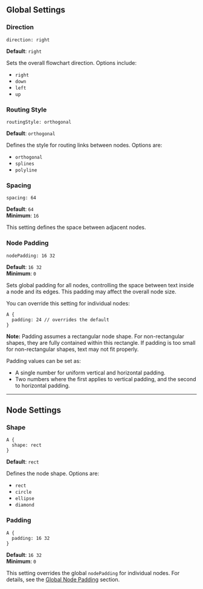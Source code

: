 ## Global Settings

### Direction

```
direction: right
```

**Default**: `right`

Sets the overall flowchart direction. Options include:

- `right`
- `down`
- `left`
- `up`

### Routing Style

```
routingStyle: orthogonal
```

**Default**: `orthogonal`

Defines the style for routing links between nodes. Options are:

- `orthogonal`
- `splines`
- `polyline`

### Spacing

```
spacing: 64
```

**Default**: `64`  
**Minimum**: `16`

This setting defines the space between adjacent nodes.

### Node Padding

```
nodePadding: 16 32
```

**Default**: `16 32`  
**Minimum**: `0`

Sets global padding for all nodes, controlling the space between text inside a node and its edges. This padding may affect the overall node size.

You can override this setting for individual nodes:

```
A {
  padding: 24 // overrides the default
}
```

**Note:** Padding assumes a rectangular node shape. For non-rectangular shapes, they are fully contained within this rectangle. If padding is too small for non-rectangular shapes, text may not fit properly.

Padding values can be set as:

- A single number for uniform vertical and horizontal padding.
- Two numbers where the first applies to vertical padding, and the second to horizontal padding.

---

## Node Settings

### Shape

```
A {
  shape: rect
}
```

**Default**: `rect`

Defines the node shape. Options are:

- `rect`
- `circle`
- `ellipse`
- `diamond`

### Padding

```
A {
  padding: 16 32
}
```

**Default**: `16 32`  
**Minimum**: `0`

This setting overrides the global `nodePadding` for individual nodes. For details, see the [Global Node Padding](#node-padding) section.

